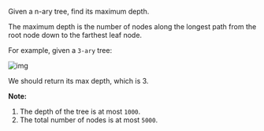 Given a n-ary tree, find its maximum depth.

The maximum depth is the number of nodes along the longest path from the root node down to the farthest leaf node.

For example, given a `3-ary` tree:

![img](https://leetcode.com/static/images/problemset/NaryTreeExample.png)

We should return its max depth, which is 3.

**Note:**

1. The depth of the tree is at most `1000`.
2. The total number of nodes is at most `5000`.
